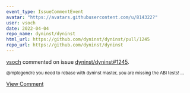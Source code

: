 ```yaml
---
event_type: IssueCommentEvent
avatar: "https://avatars.githubusercontent.com/u/814322?"
user: vsoch
date: 2022-04-04
repo_name: dyninst/dyninst
html_url: https://github.com/dyninst/dyninst/pull/1245
repo_url: https://github.com/dyninst/dyninst
---
```


<a href='https://github.com/vsoch' target='_blank'>vsoch</a> commented on issue <a href='https://github.com/dyninst/dyninst/pull/1245' target='_blank'>dyninst/dyninst#1245</a>.

<small>@mplegendre you need to rebase with dyninst master, you are missing the ABI tests! ...</small>

<a href='https://github.com/dyninst/dyninst/pull/1245' target='_blank'>View Comment</a>